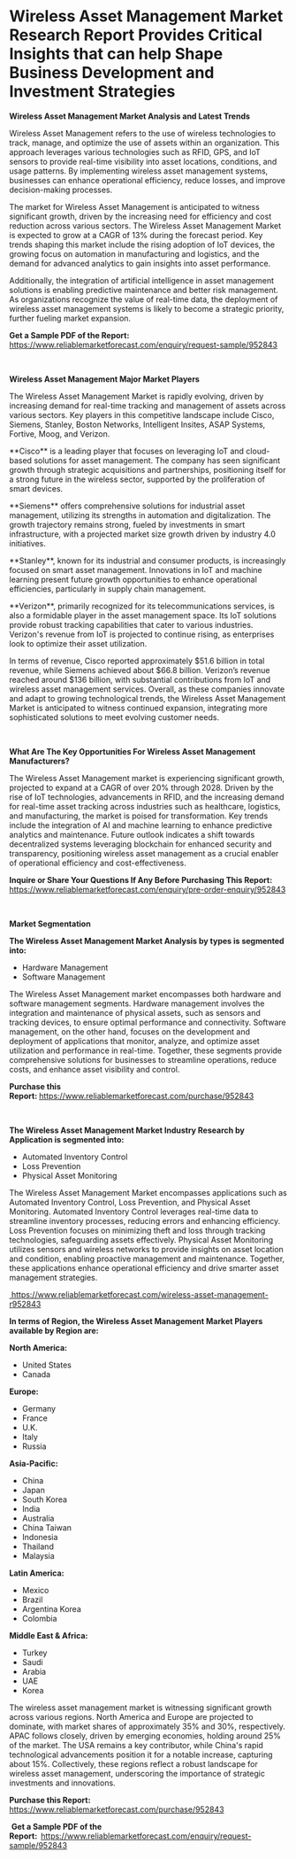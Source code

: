 <p><h1>Wireless Asset Management Market Research Report Provides Critical Insights that can help Shape Business Development and Investment Strategies</h1></p><p><strong>Wireless Asset Management Market Analysis and Latest Trends</strong></p>
<p><p>Wireless Asset Management refers to the use of wireless technologies to track, manage, and optimize the use of assets within an organization. This approach leverages various technologies such as RFID, GPS, and IoT sensors to provide real-time visibility into asset locations, conditions, and usage patterns. By implementing wireless asset management systems, businesses can enhance operational efficiency, reduce losses, and improve decision-making processes.</p><p>The market for Wireless Asset Management is anticipated to witness significant growth, driven by the increasing need for efficiency and cost reduction across various sectors. The Wireless Asset Management Market is expected to grow at a CAGR of 13% during the forecast period. Key trends shaping this market include the rising adoption of IoT devices, the growing focus on automation in manufacturing and logistics, and the demand for advanced analytics to gain insights into asset performance.</p><p>Additionally, the integration of artificial intelligence in asset management solutions is enabling predictive maintenance and better risk management. As organizations recognize the value of real-time data, the deployment of wireless asset management systems is likely to become a strategic priority, further fueling market expansion.</p></p>
<p><strong>Get a Sample PDF of the Report:&nbsp;</strong> <a href="https://www.reliablemarketforecast.com/enquiry/request-sample/952843?utm_campaign=2307&utm_medium=2&utm_source=Github&utm_content=ia&utm_term=17042025&utm_id=wireless-asset-management">https://www.reliablemarketforecast.com/enquiry/request-sample/952843</a></p>
<p>&nbsp;</p>
<p><strong>Wireless Asset Management Major Market Players</strong></p>
<p><p>The Wireless Asset Management Market is rapidly evolving, driven by increasing demand for real-time tracking and management of assets across various sectors. Key players in this competitive landscape include Cisco, Siemens, Stanley, Boston Networks, Intelligent Insites, ASAP Systems, Fortive, Moog, and Verizon. </p><p>**Cisco** is a leading player that focuses on leveraging IoT and cloud-based solutions for asset management. The company has seen significant growth through strategic acquisitions and partnerships, positioning itself for a strong future in the wireless sector, supported by the proliferation of smart devices.</p><p>**Siemens** offers comprehensive solutions for industrial asset management, utilizing its strengths in automation and digitalization. The growth trajectory remains strong, fueled by investments in smart infrastructure, with a projected market size growth driven by industry 4.0 initiatives.</p><p>**Stanley**, known for its industrial and consumer products, is increasingly focused on smart asset management. Innovations in IoT and machine learning present future growth opportunities to enhance operational efficiencies, particularly in supply chain management.</p><p>**Verizon**, primarily recognized for its telecommunications services, is also a formidable player in the asset management space. Its IoT solutions provide robust tracking capabilities that cater to various industries. Verizon's revenue from IoT is projected to continue rising, as enterprises look to optimize their asset utilization.</p><p>In terms of revenue, Cisco reported approximately $51.6 billion in total revenue, while Siemens achieved about $66.8 billion. Verizon’s revenue reached around $136 billion, with substantial contributions from IoT and wireless asset management services. Overall, as these companies innovate and adapt to growing technological trends, the Wireless Asset Management Market is anticipated to witness continued expansion, integrating more sophisticated solutions to meet evolving customer needs.</p></p>
<p>&nbsp;</p>
<p><strong>What Are The Key Opportunities For Wireless Asset Management Manufacturers?</strong></p>
<p><p>The Wireless Asset Management market is experiencing significant growth, projected to expand at a CAGR of over 20% through 2028. Driven by the rise of IoT technologies, advancements in RFID, and the increasing demand for real-time asset tracking across industries such as healthcare, logistics, and manufacturing, the market is poised for transformation. Key trends include the integration of AI and machine learning to enhance predictive analytics and maintenance. Future outlook indicates a shift towards decentralized systems leveraging blockchain for enhanced security and transparency, positioning wireless asset management as a crucial enabler of operational efficiency and cost-effectiveness.</p></p>
<p><strong>Inquire or Share Your Questions If Any Before Purchasing This Report:</strong> <a href="https://www.reliablemarketforecast.com/enquiry/pre-order-enquiry/952843?utm_campaign=2307&utm_medium=2&utm_source=Github&utm_content=ia&utm_term=17042025&utm_id=wireless-asset-management">https://www.reliablemarketforecast.com/enquiry/pre-order-enquiry/952843</a></p>
<p>&nbsp;</p>
<p><strong>Market Segmentation</strong></p>
<p><strong>The Wireless Asset Management Market Analysis by types is segmented into:</strong></p>
<p><ul><li>Hardware Management</li><li>Software Management</li></ul></p>
<p><p>The Wireless Asset Management market encompasses both hardware and software management segments. Hardware management involves the integration and maintenance of physical assets, such as sensors and tracking devices, to ensure optimal performance and connectivity. Software management, on the other hand, focuses on the development and deployment of applications that monitor, analyze, and optimize asset utilization and performance in real-time. Together, these segments provide comprehensive solutions for businesses to streamline operations, reduce costs, and enhance asset visibility and control.</p></p>
<p><strong>Purchase this Report:&nbsp;</strong><a href="https://www.reliablemarketforecast.com/purchase/952843?utm_campaign=2307&utm_medium=2&utm_source=Github&utm_content=ia&utm_term=17042025&utm_id=wireless-asset-management">https://www.reliablemarketforecast.com/purchase/952843</a></p>
<p>&nbsp;</p>
<p><strong>The Wireless Asset Management Market Industry Research by Application is segmented into:</strong></p>
<p><ul><li>Automated Inventory Control</li><li>Loss Prevention</li><li>Physical Asset Monitoring</li></ul></p>
<p><p>The Wireless Asset Management Market encompasses applications such as Automated Inventory Control, Loss Prevention, and Physical Asset Monitoring. Automated Inventory Control leverages real-time data to streamline inventory processes, reducing errors and enhancing efficiency. Loss Prevention focuses on minimizing theft and loss through tracking technologies, safeguarding assets effectively. Physical Asset Monitoring utilizes sensors and wireless networks to provide insights on asset location and condition, enabling proactive management and maintenance. Together, these applications enhance operational efficiency and drive smarter asset management strategies.</p></p>
<p><a href="https://www.reliablemarketforecast.com/wireless-asset-management-r952843?utm_campaign=2307&utm_medium=2&utm_source=Github&utm_content=ia&utm_term=17042025&utm_id=wireless-asset-management">&nbsp;https://www.reliablemarketforecast.com/wireless-asset-management-r952843</a></p>
<p><strong>In terms of Region, the Wireless Asset Management Market Players available by Region are:</strong></p>
<p>
    <p> <strong> North America: </strong>
        <ul>
            <li>United States</li>
            <li>Canada</li>
        </ul>
        </p> 
    <p> <strong> Europe: </strong>
        <ul>
            <li>Germany</li>
            <li>France</li>
            <li>U.K.</li>
            <li>Italy</li>
            <li>Russia</li>
        </ul>
        </p> 
    <p> <strong> Asia-Pacific: </strong>
        <ul>
            <li>China</li>
            <li>Japan</li>
            <li>South Korea</li>
            <li>India</li>
            <li>Australia</li>
            <li>China Taiwan</li>
            <li>Indonesia</li>
            <li>Thailand</li>
            <li>Malaysia</li>
        </ul>
        </p> 
    <p> <strong> Latin America: </strong>
        <ul>
            <li>Mexico</li>
            <li>Brazil</li>
            <li>Argentina Korea</li>
            <li>Colombia</li>
        </ul>
        </p> 
    <p> <strong> Middle East & Africa: </strong>
        <ul>
            <li>Turkey</li>
            <li>Saudi</li>
            <li>Arabia</li>
            <li>UAE</li>
            <li>Korea</li>
        </ul>
    </p>
    </p>
<p><p>The wireless asset management market is witnessing significant growth across various regions. North America and Europe are projected to dominate, with market shares of approximately 35% and 30%, respectively. APAC follows closely, driven by emerging economies, holding around 25% of the market. The USA remains a key contributor, while China's rapid technological advancements position it for a notable increase, capturing about 15%. Collectively, these regions reflect a robust landscape for wireless asset management, underscoring the importance of strategic investments and innovations.</p></p>
<p><strong>Purchase this Report: </strong><a href="https://www.reliablemarketforecast.com/purchase/952843?utm_campaign=2307&utm_medium=2&utm_source=Github&utm_content=ia&utm_term=17042025&utm_id=wireless-asset-management">https://www.reliablemarketforecast.com/purchase/952843</a></p>
<p>&nbsp;<strong>Get a Sample PDF of the Report:&nbsp;&nbsp;</strong><a href="https://www.reliablemarketforecast.com/enquiry/request-sample/952843?utm_campaign=2307&utm_medium=2&utm_source=Github&utm_content=ia&utm_term=17042025&utm_id=wireless-asset-management">https://www.reliablemarketforecast.com/enquiry/request-sample/952843</a></p>
<p><strong></strong></p>
<p><p></p><p></p><p></p></p>
